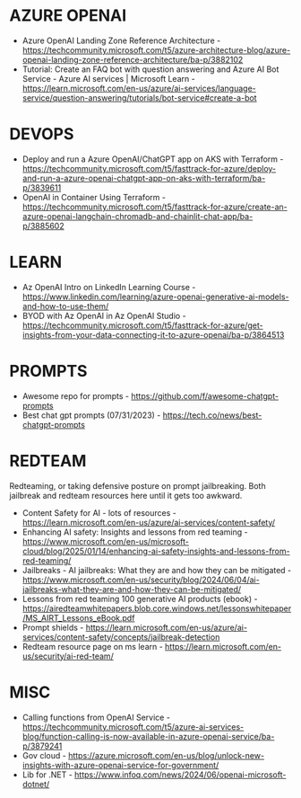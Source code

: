 # AZURE OPENAI

* Azure OpenAI Landing Zone Reference Architecture - https://techcommunity.microsoft.com/t5/azure-architecture-blog/azure-openai-landing-zone-reference-architecture/ba-p/3882102
* Tutorial: Create an FAQ bot with question answering and Azure AI Bot Service - Azure AI services | Microsoft Learn - https://learn.microsoft.com/en-us/azure/ai-services/language-service/question-answering/tutorials/bot-service#create-a-bot

# DEVOPS

* Deploy and run a Azure OpenAI/ChatGPT app on AKS with Terraform - https://techcommunity.microsoft.com/t5/fasttrack-for-azure/deploy-and-run-a-azure-openai-chatgpt-app-on-aks-with-terraform/ba-p/3839611
* OpenAI in Container Using Terraform - https://techcommunity.microsoft.com/t5/fasttrack-for-azure/create-an-azure-openai-langchain-chromadb-and-chainlit-chat-app/ba-p/3885602

# LEARN

* Az OpenAI Intro on LinkedIn Learning Course - https://www.linkedin.com/learning/azure-openai-generative-ai-models-and-how-to-use-them/
* BYOD with Az OpenAI in Az OpenAI Studio - https://techcommunity.microsoft.com/t5/fasttrack-for-azure/get-insights-from-your-data-connecting-it-to-azure-openai/ba-p/3864513

# PROMPTS

* Awesome repo for prompts - https://github.com/f/awesome-chatgpt-prompts
* Best chat gpt prompts (07/31/2023) - https://tech.co/news/best-chatgpt-prompts

# REDTEAM

Redteaming, or taking defensive posture on prompt jailbreaking.  Both jailbreak and redteam resources here until it gets too awkward.

* Content Safety for AI - lots of resources - https://learn.microsoft.com/en-us/azure/ai-services/content-safety/ 
* Enhancing AI safety: Insights and lessons from red teaming - https://www.microsoft.com/en-us/microsoft-cloud/blog/2025/01/14/enhancing-ai-safety-insights-and-lessons-from-red-teaming/
* Jailbreaks - AI jailbreaks: What they are and how they can be mitigated - https://www.microsoft.com/en-us/security/blog/2024/06/04/ai-jailbreaks-what-they-are-and-how-they-can-be-mitigated/
* Lessons from red teaming 100 generative AI products (ebook) - https://airedteamwhitepapers.blob.core.windows.net/lessonswhitepaper/MS_AIRT_Lessons_eBook.pdf
* Prompt shields - https://learn.microsoft.com/en-us/azure/ai-services/content-safety/concepts/jailbreak-detection
* Redteam resource page on ms learn - https://learn.microsoft.com/en-us/security/ai-red-team/


# MISC

* Calling functions from OpenAI Service - https://techcommunity.microsoft.com/t5/azure-ai-services-blog/function-calling-is-now-available-in-azure-openai-service/ba-p/3879241 
* Gov cloud - https://azure.microsoft.com/en-us/blog/unlock-new-insights-with-azure-openai-service-for-government/
* Lib for .NET - https://www.infoq.com/news/2024/06/openai-microsoft-dotnet/
